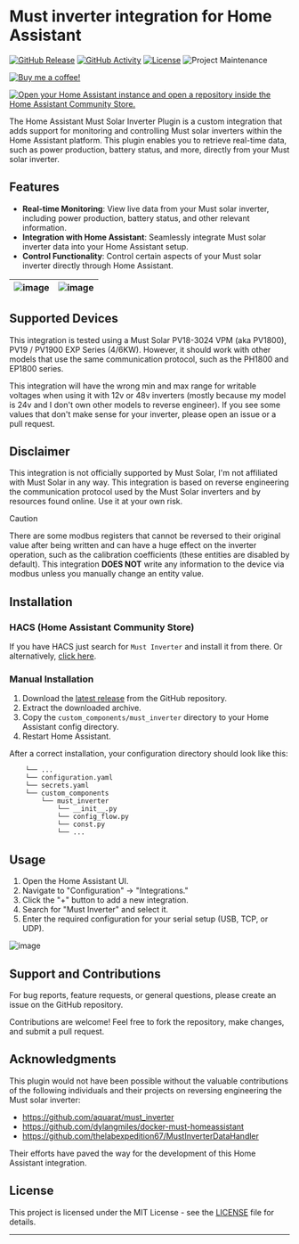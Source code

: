 # Must inverter integration for Home Assistant

[![GitHub Release][releases-shield]][releases]
[![GitHub Activity][commits-shield]][commits]
[![License][license-shield]](LICENSE)
![Project Maintenance][maintenance-shield]

[![Buy me a coffee!](https://www.buymeacoffee.com/assets/img/custom_images/black_img.png)][buymecoffee]

[![Open your Home Assistant instance and open a repository inside the Home Assistant Community Store.](https://my.home-assistant.io/badges/hacs_repository.svg)](https://my.home-assistant.io/redirect/hacs_repository/?owner=mukaschultze&repository=ha-must-inverter&category=integration)

<!-- [![Discord][discord-shield]][discord] -->
<!-- [![Community Forum][forum-shield]][forum] -->

The Home Assistant Must Solar Inverter Plugin is a custom integration that adds support for monitoring and controlling
Must solar inverters within the Home Assistant platform. This plugin enables you to retrieve real-time data, such as
power production, battery status, and more, directly from your Must solar inverter.

## Features

- **Real-time Monitoring**: View live data from your Must solar inverter, including power production, battery status, and other relevant information.
- **Integration with Home Assistant**: Seamlessly integrate Must solar inverter data into your Home Assistant setup.
- **Control Functionality**: Control certain aspects of your Must solar inverter directly through Home Assistant.

| ![image](https://github.com/mukaschultze/ha-must-inverter/assets/13923364/1cc55f7e-dc07-4a83-886c-77b83c2845b8) | ![image](https://github.com/mukaschultze/ha-must-inverter/assets/13923364/0533e262-d9da-4494-ac8d-51298d216e90) |
| :-------------------------------------------------------------------------------------------------------------: | :-------------------------------------------------------------------------------------------------------------: |

## Supported Devices

This integration is tested using a Must Solar PV18-3024 VPM (aka PV1800), PV19 / PV1900 EXP Series (4/6KW). However, it should work with other models that use the same communication protocol, such as the PH1800 and EP1800 series.

This integration will have the wrong min and max range for writable voltages when using it with 12v or 48v inverters
(mostly because my model is 24v and I don't own other models to reverse engineer). If you see some values that don't
make sense for your inverter, please open an issue or a pull request.

## Disclaimer

This integration is not officially supported by Must Solar, I'm not affiliated with Must Solar in any way. This
integration is based on reverse engineering the communication protocol used by the Must Solar inverters and by resources
found online. Use it at your own risk.

> [!CAUTION]
> There are some modbus registers that cannot be reversed to their original value after being written and can have a
> huge effect on the inverter operation, such as the calibration coefficients (these entities are disabled by default).
> This integration **DOES NOT** write any information to the device via modbus unless you manually change an entity value.

## Installation

### HACS (Home Assistant Community Store)

If you have HACS just search for `Must Inverter` and install it from there. Or alternatively, [click here](https://my.home-assistant.io/redirect/hacs_repository/?owner=mukaschultze&repository=ha-must-inverter&category=integration).

### Manual Installation

1. Download the [latest release](https://github.com/mukaschultze/ha-must-inverter/releases/latest) from the GitHub repository.
2. Extract the downloaded archive.
3. Copy the `custom_components/must_inverter` directory to your Home Assistant config directory.
4. Restart Home Assistant.

After a correct installation, your configuration directory should look like this:

```text
    └── ...
    └── configuration.yaml
    └── secrets.yaml
    └── custom_components
        └── must_inverter
            └── __init__.py
            └── config_flow.py
            └── const.py
            └── ...
```

## Usage

1. Open the Home Assistant UI.
2. Navigate to "Configuration" -> "Integrations."
3. Click the "+" button to add a new integration.
4. Search for "Must Inverter" and select it.
5. Enter the required configuration for your serial setup (USB, TCP, or UDP).

![image](https://github.com/mukaschultze/ha-must-inverter/assets/13923364/92fa79ea-9e4a-4028-8563-9a4fa88a2cfa)

<!---->

## Support and Contributions

For bug reports, feature requests, or general questions, please create an issue on the GitHub repository.

Contributions are welcome! Feel free to fork the repository, make changes, and submit a pull request.

## Acknowledgments

This plugin would not have been possible without the valuable contributions of the following individuals and their projects on reversing engineering the Must solar inverter:

- https://github.com/aquarat/must_inverter
- https://github.com/dylangmiles/docker-must-homeassistant
- https://github.com/thelabexpedition67/MustInverterDataHandler

Their efforts have paved the way for the development of this Home Assistant integration.

## License

This project is licensed under the MIT License - see the [LICENSE](./LICENSE) file for details.

---

[integration_blueprint]: https://github.com/mukaschultze/ha-must-inverter
[buymecoffee]: https://www.buymeacoffee.com/mukaschultze
[buymecoffeebadge]: https://img.shields.io/badge/buy%20me%20a%20coffee-donate-yellow.svg?style=for-the-badge
[commits-shield]: https://img.shields.io/github/commit-activity/y/mukaschultze/ha-must-inverter.svg?style=for-the-badge
[commits]: https://github.com/mukaschultze/ha-must-inverter/commits/main
[discord]: https://discord.gg/Qa5fW2R
[discord-shield]: https://img.shields.io/discord/330944238910963714.svg?style=for-the-badge
[exampleimg]: example.png
[forum-shield]: https://img.shields.io/badge/community-forum-brightgreen.svg?style=for-the-badge
[forum]: https://community.home-assistant.io/
[license-shield]: https://img.shields.io/github/license/mukaschultze/ha-must-inverter.svg?style=for-the-badge
[maintenance-shield]: https://img.shields.io/badge/maintainer-%40mukaschultze-blue.svg?style=for-the-badge
[releases-shield]: https://img.shields.io/github/release/mukaschultze/ha-must-inverter.svg?style=for-the-badge
[releases]: https://github.com/mukaschultze/ha-must-inverter/releases
